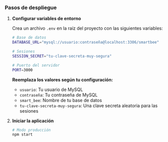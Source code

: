 ### Pasos de despliegue

1. **Configurar variables de entorno**
   
   Crea un archivo `.env` en la raíz del proyecto con las siguientes variables:
   ```bash
   # Base de datos
   DATABASE_URL="mysql://usuario:contraseña@localhost:3306/smartbee"
   
   # Sesiones
   SESSION_SECRET="tu-clave-secreta-muy-segura"
   
   # Puerto del servidor
   PORT=3000
   ```
   
   **Reemplaza los valores según tu configuración:**
   - `usuario`: Tu usuario de MySQL
   - `contraseña`: Tu contraseña de MySQL
   - `smart_bee`: Nombre de tu base de datos
   - `tu-clave-secreta-muy-segura`: Una clave secreta aleatoria para las sesiones

2. **Iniciar la aplicación**
   ```bash 
   # Modo producción
   npm start
   ```